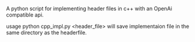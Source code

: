 A python script for implementing header files in c++ with an OpenAi compatible api.

usage python cpp_impl.py <header_file> will save implementaion file in the same directory as the headerfile.
